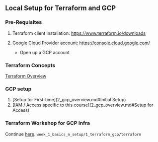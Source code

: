 ## Local Setup for Terraform and GCP

### Pre-Requisites

1. Terraform client installation: <https://www.terraform.io/downloads>

2. Google Cloud Provider account: <https://console.cloud.google.com/>

    - Open up a GCP account

### Terraform Concepts

[Terraform Overview](1_terraform_overview.md)

### GCP setup

1. [Setup for First-time](2_gcp_overview.md#Initial Setup)
2. [IAM / Access specific to this course](2_gcp_overview.md#Setup for Access)

### Terraform Workshop for GCP Infra

Continue [here](./terraform).
`week_1_basics_n_setup/1_terraform_gcp/terraform`
